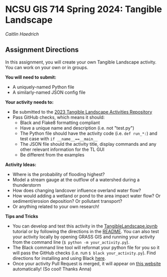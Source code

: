 # NCSU GIS 714 Spring 2024: Tangible Landscape

_Caitlin Haedrich_

## Assignment Directions

In this assignment, you will create your own Tangible Landscape activity. You can work on your own or in groups.

**You will need to submit:**
* A uniquely-named Python file
* A similarly-named JSON config file

**Your activity needs to:**
* Be submitted to the [2023 Tangible Landscape Activities Repository](https://github.com/ncsu-geoforall-lab/gis714-2024-tangible-landscape/)
* Pass GitHub checks, which means it should:
    - Black and Flake8 formatting compliant
    - Have a unique name and description (i.e. not "test.py")
    - The Python file should have the activity code (i.e. `def run_*:`) and test case with `if __name__==__main__`
    - The JSON file should the activity title, display commands and any other relevant information for the TL GUI
    - Be different from the examples

**Activity Ideas:**
* Where is the probability of flooding highest?
* Model a stream gauge at the outflow of a watershed during a thunderstorm
* How does changing landcover influence overland water flow? 
* How would adding a wetland or pond to the area impact water flow? Or sediment/erosion deposition? Or pollutant transport?
* Or anything related to your own research!

**Tips and Tricks**
* You can develop and test this activity in the [TangibleLandscape.ipynb](./TangibleLandscape.ipynb)  tutorial or by following the directions in the [README](https://github.com/ncsu-geoforall-lab/gis714-2024-tangible-landscape/). You can also test your activity locally by opening GRASS GIS and running your activity from the command line (`$ python -m your_activity.py`).
* The Black command line tool will reformat your python file for you so it will pass the GitHub checks (i.e. run `$ black your_activity.py`). Find directions for installing and using Black [here](https://black.readthedocs.io/en/stable/getting_started.html).
* Once your activity Pull Request is merged, it will appear on [this website](https://ncsu-geoforall-lab.github.io/gis714-2024-tangible-landscape/) automatically! (So cool! Thanks Anna)